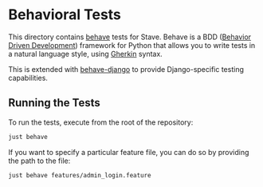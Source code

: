 # Behavioral Tests

This directory contains [behave](https://behave.readthedocs.io/) tests for Stave.
Behave is a BDD ([Behavior Driven Development](https://en.wikipedia.org/wiki/Behavior-driven_development)) framework for Python
that allows you to write tests in a natural language style, using [Gherkin](https://cucumber.io/docs/gherkin/reference) syntax.

This is extended with [behave-django](https://behave-django.readthedocs.io/) to provide Django-specific testing capabilities.

## Running the Tests

To run the tests, execute from the root of the repository:

```bash
just behave
```

If you want to specify a particular feature file, you can do so by providing the path to the file:

```bash
just behave features/admin_login.feature
```
